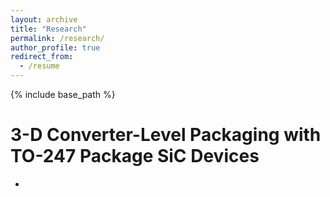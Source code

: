```yaml
---
layout: archive
title: "Research"
permalink: /research/
author_profile: true
redirect_from:
  - /resume
---
```


{% include base_path %}

3-D Converter-Level Packaging with TO-247 Package SiC Devices
======
* 
  


